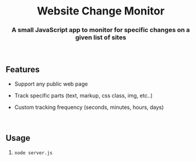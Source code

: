 <h1 align="center"> Website Change Monitor </h1>

<h3 align="center"> A small JavaScript app to monitor for specific changes on a given list of sites</h3>
<br /> 

## Features

*  Support any public web page

*  Track specific parts (text, markup, css class, img, etc..)

*  Custom tracking frequency (seconds, minutes, hours, days)

<br /> 

## Usage

1. `node server.js`
